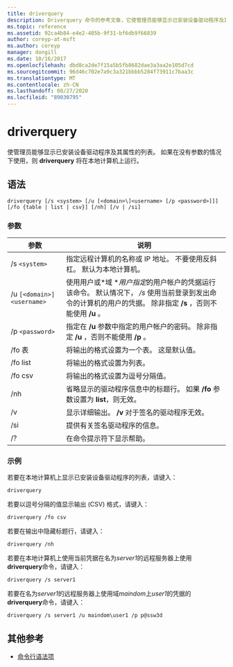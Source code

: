 ```yaml
---
title: driverquery
description: Driverquery 命令的参考文章，它使管理员能够显示已安装设备驱动程序及其属性的列表。
ms.topic: reference
ms.assetid: 92ca4b84-e4e2-405b-9f31-bf6db9f66839
author: coreyp-at-msft
ms.author: coreyp
manager: dongill
ms.date: 10/16/2017
ms.openlocfilehash: dbd8ca2de7f15a5b5fb8682dae3a3aa2e105d7cd
ms.sourcegitcommit: 96d46c702e7a9c3a321bbbb5284f73911c7baa3c
ms.translationtype: MT
ms.contentlocale: zh-CN
ms.lasthandoff: 08/27/2020
ms.locfileid: "89030795"
---
```

# <a name="driverquery"></a>driverquery

使管理员能够显示已安装设备驱动程序及其属性的列表。 如果在没有参数的情况下使用，则 **driverquery** 将在本地计算机上运行。

## <a name="syntax"></a>语法

```
driverquery [/s <system> [/u [<domain>\]<username> [/p <password>]]] [/fo {table | list | csv}] [/nh] [/v | /si]
```

### <a name="parameters"></a>参数

| 参数 | 说明 |
| --------- |------------ |
| /s `<system>` | 指定远程计算机的名称或 IP 地址。 不要使用反斜杠。 默认为本地计算机。 |
| /u `[<domain>]<username>` | 使用用户或*域 \**用户指定*的用户帐户的凭据运行该命令。 默认情况下， */s* 使用当前登录到发出命令的计算机的用户的凭据。 除非指定 **/s** ，否则不能使用 **/u** 。 |
| /p `<password>` | 指定在 **/u** 参数中指定的用户帐户的密码。 除非指定 **/u** ，否则不能使用 **/p** 。 |
| /fo 表 | 将输出的格式设置为一个表。 这是默认值。 |
| /fo list | 将输出的格式设置为列表。 |
| /fo csv | 将输出的格式设置为逗号分隔值。 |
| /nh | 省略显示的驱动程序信息中的标题行。 如果 **/fo** 参数设置为 **list**，则无效。 |
| /v | 显示详细输出。 **/v** 对于签名的驱动程序无效。 |
| /si | 提供有关签名驱动程序的信息。 |
| /? | 在命令提示符下显示帮助。 |

### <a name="examples"></a>示例

若要在本地计算机上显示已安装设备驱动程序的列表，请键入：

```
driverquery
```

若要以逗号分隔的值显示输出 (CSV) 格式，请键入：

```
driverquery /fo csv
```

若要在输出中隐藏标题行，请键入：

```
driverquery /nh
```

若要在本地计算机上使用当前凭据在名为*server1*的远程服务器上使用**driverquery**命令，请键入：

```
driverquery /s server1
```

若要在名为*server1*的远程服务器上使用域*maindom*上*user1*的凭据的**driverquery**命令，请键入：

```
driverquery /s server1 /u maindom\user1 /p p@ssw3d
```

## <a name="additional-references"></a>其他参考

- [命令行语法项](command-line-syntax-key.md)